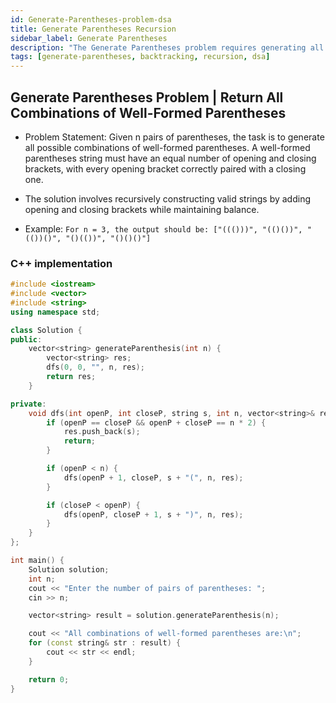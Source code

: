 ```yaml
---
id: Generate-Parentheses-problem-dsa
title: Generate Parentheses Recursion
sidebar_label: Generate Parentheses
description: "The Generate Parentheses problem requires generating all combinations of well-formed parentheses given n pairs. The solution uses recursion and backtracking to ensure that each combination is valid."
tags: [generate-parentheses, backtracking, recursion, dsa]
---
```


## Generate Parentheses Problem | Return All Combinations of Well-Formed Parentheses

- Problem Statement: Given n pairs of parentheses, the task is to generate all possible combinations of well-formed parentheses. A well-formed parentheses string must have an equal number of opening and closing brackets, with every opening bracket correctly paired with a closing one.

- The solution involves recursively constructing valid strings by adding opening and closing brackets while maintaining balance.

- Example:
  `For n = 3, the output should be: ["((()))", "(()())", "(())()", "()(())", "()()()"]`

### C++ implementation

```cpp
#include <iostream>
#include <vector>
#include <string>
using namespace std;

class Solution {
public:
    vector<string> generateParenthesis(int n) {
        vector<string> res;
        dfs(0, 0, "", n, res);
        return res;
    }

private:
    void dfs(int openP, int closeP, string s, int n, vector<string>& res) {
        if (openP == closeP && openP + closeP == n * 2) {
            res.push_back(s);
            return;
        }

        if (openP < n) {
            dfs(openP + 1, closeP, s + "(", n, res);
        }

        if (closeP < openP) {
            dfs(openP, closeP + 1, s + ")", n, res);
        }
    }
};

int main() {
    Solution solution;
    int n;
    cout << "Enter the number of pairs of parentheses: ";
    cin >> n;

    vector<string> result = solution.generateParenthesis(n);

    cout << "All combinations of well-formed parentheses are:\n";
    for (const string& str : result) {
        cout << str << endl;
    }

    return 0;
}
```
